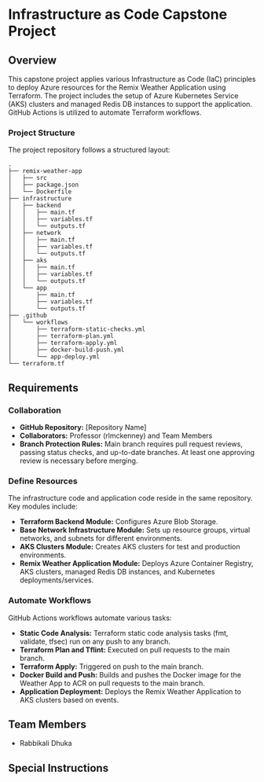 # Infrastructure as Code Capstone Project

## Overview

This capstone project applies various Infrastructure as Code (IaC) principles to deploy Azure resources for the Remix Weather Application using Terraform. The project includes the setup of Azure Kubernetes Service (AKS) clusters and managed Redis DB instances to support the application. GitHub Actions is utilized to automate Terraform workflows.

### Project Structure

The project repository follows a structured layout:

```
.
├── remix-weather-app
│   ├── src
│   ├── package.json
│   └── Dockerfile
├── infrastructure
│   ├── backend
│   │   ├── main.tf
│   │   ├── variables.tf
│   │   └── outputs.tf
│   ├── network
│   │   ├── main.tf
│   │   ├── variables.tf
│   │   └── outputs.tf
│   ├── aks
│   │   ├── main.tf
│   │   ├── variables.tf
│   │   └── outputs.tf
│   └── app
│       ├── main.tf
│       ├── variables.tf
│       └── outputs.tf
├── .github
│   └── workflows
│       ├── terraform-static-checks.yml
│       ├── terraform-plan.yml
│       ├── terraform-apply.yml
│       ├── docker-build-push.yml
│       └── app-deploy.yml
└── terraform.tf
```




## Requirements

### Collaboration

- **GitHub Repository:** [Repository Name]
- **Collaborators:** Professor (rlmckenney) and Team Members
- **Branch Protection Rules:** Main branch requires pull request reviews, passing status checks, and up-to-date branches. At least one approving review is necessary before merging.

### Define Resources

The infrastructure code and application code reside in the same repository. Key modules include:

- **Terraform Backend Module:** Configures Azure Blob Storage.
- **Base Network Infrastructure Module:** Sets up resource groups, virtual networks, and subnets for different environments.
- **AKS Clusters Module:** Creates AKS clusters for test and production environments.
- **Remix Weather Application Module:** Deploys Azure Container Registry, AKS clusters, managed Redis DB instances, and Kubernetes deployments/services.

### Automate Workflows

GitHub Actions workflows automate various tasks:

- **Static Code Analysis:** Terraform static code analysis tasks (fmt, validate, tfsec) run on any push to any branch.
- **Terraform Plan and Tflint:** Executed on pull requests to the main branch.
- **Terraform Apply:** Triggered on push to the main branch.
- **Docker Build and Push:** Builds and pushes the Docker image for the Weather App to ACR on pull requests to the main branch.
- **Application Deployment:** Deploys the Remix Weather Application to AKS clusters based on events.

## Team Members

- Rabbikali Dhuka


## Special Instructions


